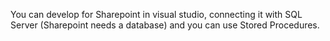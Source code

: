 You can develop for Sharepoint in visual studio, connecting it with SQL Server (Sharepoint needs a database) and you can use Stored Procedures.
